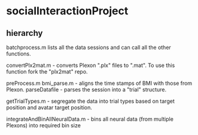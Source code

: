 # socialInteractionProject
## hierarchy

batchprocess.m lists all the data sessions and can call all the other functions.

  convertPlx2mat.m - converts Plexon ".plx" files to ".mat". To use this function fork the "plx2mat" repo. 

  preProcess.m
    bmi_parse.m - aligns the time stamps of BMI with those from Plexon. 
    parseDatafile - parses the session into a "trial" structure.
    
  getTrialTypes.m - segregate the data into trial types based on target position and avatar target position. 
  
  integrateAndBinAllNeuralData.m - bins all neural data (from multiple Plexons) into required bin size 
  
  
  

